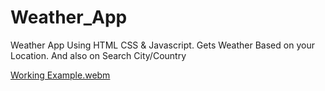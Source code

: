 # Weather_App
Weather App Using HTML CSS &amp; Javascript. Gets Weather Based on your Location. And also on Search City/Country


[Working Example.webm](https://github.com/Shaheryarkhalid/Dice_Roller/assets/41621149/d0e701c7-66c5-4499-9ca3-9a2024bf5896)
